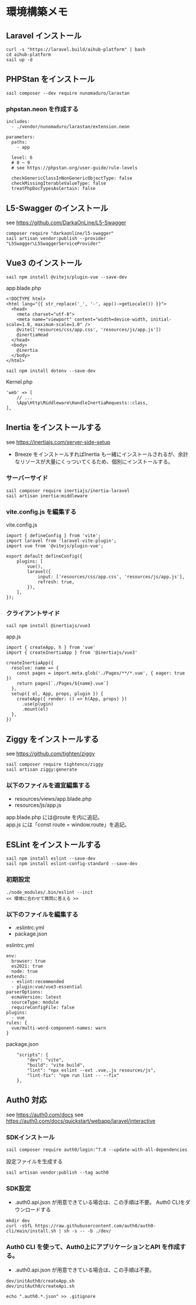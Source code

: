  # 環境構築メモ
 ## Laravel インストール
 ```
 curl -s "https://laravel.build/aihub-platform" | bash
 cd aihub-platform
 sail up -d
 ```
## PHPStan をインストール
```
sail composer --dev require nunomaduro/larastan
```
### phpstan.neon を作成する
```
includes:
  - ./vendor/nunomaduro/larastan/extension.neon

parameters:
  paths:
    - app

  level: 6
  # 0 ~ 9
  # see https://phpstan.org/user-guide/rule-levels

  checkGenericClassInNonGenericObjectType: false
  checkMissingIterableValueType: false
  treatPhpDocTypesAsCertain: false
```

## L5-Swagger のインストール
see https://github.com/DarkaOnLine/L5-Swagger

```
composer require "darkaonline/l5-swagger"
sail artisan vendor:publish --provider "L5Swagger\L5SwaggerServiceProvider"
```

## Vue3 のインストール
```
sail npm install @vitejs/plugin-vue --save-dev
```
app.blade.php
```
<!DOCTYPE html>
<html lang="{{ str_replace('_', '-', app()->getLocale()) }}">
  <head>
    <meta charset="utf-8">
    <meta name="viewport" content="width=device-width, initial-scale=1.0, maximum-scale=1.0" />
    @vite(['resources/css/app.css', 'resources/js/app.js'])
    @inertiaHead
  </head>
  <body>
    @inertia
  </body>
</html>
```

```
sail npm install dotenv --save-dev
```
Kernel.php
```
'web' => [
    // ...
    \App\Http\Middleware\HandleInertiaRequests::class,
],
```


## Inertia をインストールする
see https://inertiajs.com/server-side-setup
- Breeze をインストールすればInertia も一緒にインストールされるが、余計なリソースが大量にくっついてくるため、個別にインストールする。
### サーバーサイド
```
sail composer require inertiajs/inertia-laravel
sail artisan inertia:middleware
```

### vite.config.js を編集する
vite.config.js
```
import { defineConfig } from 'vite';
import laravel from 'laravel-vite-plugin';
import vue from '@vitejs/plugin-vue';

export default defineConfig({
    plugins: [
        vue(),
        laravel({
            input: ['resources/css/app.css', 'resources/js/app.js'],
            refresh: true,
        }),
    ],
});
```

### クライアントサイド
```
sail npm install @inertiajs/vue3
```
app.js
```
import { createApp, h } from 'vue'
import { createInertiaApp } from '@inertiajs/vue3'

createInertiaApp({
  resolve: name => {
    const pages = import.meta.glob('./Pages/**/*.vue', { eager: true })
    return pages[`./Pages/${name}.vue`]
  },
  setup({ el, App, props, plugin }) {
    createApp({ render: () => h(App, props) })
      .use(plugin)
      .mount(el)
  },
})
```


## Ziggy をインストールする
see https://github.com/tighten/ziggy
```
sail composer require tightenco/ziggy
sail artisan ziggy:generate
```
### 以下のファイルを適宜編集する
- resources/views/app.blade.php
- resources/js/app.js

app.blade.php には@route を<head>内に追記。  
app.js には「const route = window.route」を追記。

## ESLint をインストールする
```
sail npm install eslint --save-dev
sail npm install eslint-config-standard --save-dev
```

### 初期設定
```
./node_modules/.bin/eslint --init
<< 環境に合わせて質問に答える >>
```

### 以下のファイルを編集する
- .eslintrc.yml
- package.json

eslintrc.yml
```
env:
  browser: true
  es2021: true
  node: true
extends:
  - eslint:recommended
  - plugin:vue/vue3-essential
parserOptions:
  ecmaVersion: latest
  sourceType: module
  requireConfigFile: false
plugins:
  - vue
rules: {
  vue/multi-word-component-names: warn
}
```

package.json
```
    "scripts": {
        "dev": "vite",
        "build": "vite build",
        "lint": "npx eslint --ext .vue,.js resources/js",
        "lint-fix": "npm run lint -- --fix"
    },
```

## Auth0 対応
see https://auth0.com/docs
see https://auth0.com/docs/quickstart/webapp/laravel/interactive

### SDKインストール
```
sail composer require auth0/login:^7.8 --update-with-all-dependencies
```
設定ファイルを生成する
```
sail artisan vendor:publish --tag auth0
```
### SDK設定
- .auth0.api.json が用意できている場合は、この手順は不要。
Auth0 CLIをダウンロードする
```
mkdir dev
curl -sSfL https://raw.githubusercontent.com/auth0/auth0-cli/main/install.sh | sh -s -- -b ./dev/
```

### Auth0 CLI を使って、Auth0上にアプリケーションとAPI を作成する。
- .auth0.api.json が用意できている場合は、この手順は不要。
```
dev/initAuth0/createApp.sh
dev/initAuth0/createApi.sh

echo ".auth0.*.json" >> .gitignore
```
